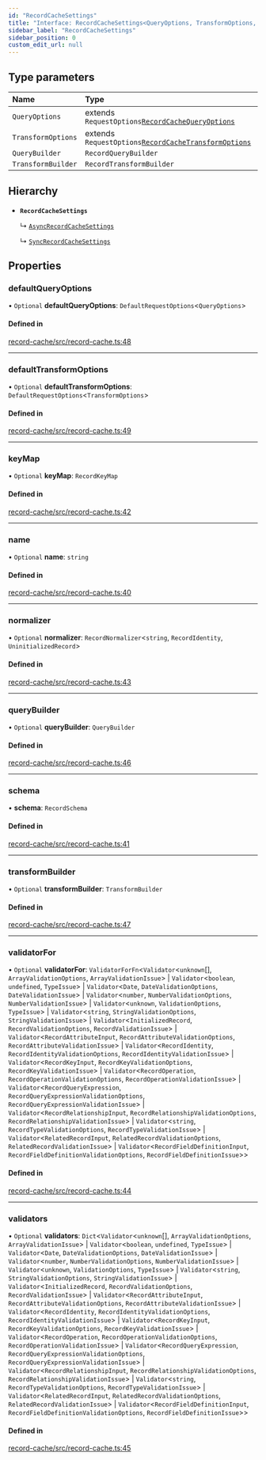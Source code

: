 ```yaml
---
id: "RecordCacheSettings"
title: "Interface: RecordCacheSettings<QueryOptions, TransformOptions, QueryBuilder, TransformBuilder>"
sidebar_label: "RecordCacheSettings"
sidebar_position: 0
custom_edit_url: null
---
```


## Type parameters

| Name | Type |
| :------ | :------ |
| `QueryOptions` | extends `RequestOptions`[`RecordCacheQueryOptions`](RecordCacheQueryOptions.md) |
| `TransformOptions` | extends `RequestOptions`[`RecordCacheTransformOptions`](RecordCacheTransformOptions.md) |
| `QueryBuilder` | `RecordQueryBuilder` |
| `TransformBuilder` | `RecordTransformBuilder` |

## Hierarchy

- **`RecordCacheSettings`**

  ↳ [`AsyncRecordCacheSettings`](AsyncRecordCacheSettings.md)

  ↳ [`SyncRecordCacheSettings`](SyncRecordCacheSettings.md)

## Properties

### defaultQueryOptions

• `Optional` **defaultQueryOptions**: `DefaultRequestOptions`<`QueryOptions`\>

#### Defined in

[record-cache/src/record-cache.ts:48](https://github.com/orbitjs/orbit/blob/6e0cbd41/packages/@orbit/record-cache/src/record-cache.ts#L48)

___

### defaultTransformOptions

• `Optional` **defaultTransformOptions**: `DefaultRequestOptions`<`TransformOptions`\>

#### Defined in

[record-cache/src/record-cache.ts:49](https://github.com/orbitjs/orbit/blob/6e0cbd41/packages/@orbit/record-cache/src/record-cache.ts#L49)

___

### keyMap

• `Optional` **keyMap**: `RecordKeyMap`

#### Defined in

[record-cache/src/record-cache.ts:42](https://github.com/orbitjs/orbit/blob/6e0cbd41/packages/@orbit/record-cache/src/record-cache.ts#L42)

___

### name

• `Optional` **name**: `string`

#### Defined in

[record-cache/src/record-cache.ts:40](https://github.com/orbitjs/orbit/blob/6e0cbd41/packages/@orbit/record-cache/src/record-cache.ts#L40)

___

### normalizer

• `Optional` **normalizer**: `RecordNormalizer`<`string`, `RecordIdentity`, `UninitializedRecord`\>

#### Defined in

[record-cache/src/record-cache.ts:43](https://github.com/orbitjs/orbit/blob/6e0cbd41/packages/@orbit/record-cache/src/record-cache.ts#L43)

___

### queryBuilder

• `Optional` **queryBuilder**: `QueryBuilder`

#### Defined in

[record-cache/src/record-cache.ts:46](https://github.com/orbitjs/orbit/blob/6e0cbd41/packages/@orbit/record-cache/src/record-cache.ts#L46)

___

### schema

• **schema**: `RecordSchema`

#### Defined in

[record-cache/src/record-cache.ts:41](https://github.com/orbitjs/orbit/blob/6e0cbd41/packages/@orbit/record-cache/src/record-cache.ts#L41)

___

### transformBuilder

• `Optional` **transformBuilder**: `TransformBuilder`

#### Defined in

[record-cache/src/record-cache.ts:47](https://github.com/orbitjs/orbit/blob/6e0cbd41/packages/@orbit/record-cache/src/record-cache.ts#L47)

___

### validatorFor

• `Optional` **validatorFor**: `ValidatorForFn`<`Validator`<`unknown`[], `ArrayValidationOptions`, `ArrayValidationIssue`\> \| `Validator`<`boolean`, `undefined`, `TypeIssue`\> \| `Validator`<`Date`, `DateValidationOptions`, `DateValidationIssue`\> \| `Validator`<`number`, `NumberValidationOptions`, `NumberValidationIssue`\> \| `Validator`<`unknown`, `ValidationOptions`, `TypeIssue`\> \| `Validator`<`string`, `StringValidationOptions`, `StringValidationIssue`\> \| `Validator`<`InitializedRecord`, `RecordValidationOptions`, `RecordValidationIssue`\> \| `Validator`<`RecordAttributeInput`, `RecordAttributeValidationOptions`, `RecordAttributeValidationIssue`\> \| `Validator`<`RecordIdentity`, `RecordIdentityValidationOptions`, `RecordIdentityValidationIssue`\> \| `Validator`<`RecordKeyInput`, `RecordKeyValidationOptions`, `RecordKeyValidationIssue`\> \| `Validator`<`RecordOperation`, `RecordOperationValidationOptions`, `RecordOperationValidationIssue`\> \| `Validator`<`RecordQueryExpression`, `RecordQueryExpressionValidationOptions`, `RecordQueryExpressionValidationIssue`\> \| `Validator`<`RecordRelationshipInput`, `RecordRelationshipValidationOptions`, `RecordRelationshipValidationIssue`\> \| `Validator`<`string`, `RecordTypeValidationOptions`, `RecordTypeValidationIssue`\> \| `Validator`<`RelatedRecordInput`, `RelatedRecordValidationOptions`, `RelatedRecordValidationIssue`\> \| `Validator`<`RecordFieldDefinitionInput`, `RecordFieldDefinitionValidationOptions`, `RecordFieldDefinitionIssue`\>\>

#### Defined in

[record-cache/src/record-cache.ts:44](https://github.com/orbitjs/orbit/blob/6e0cbd41/packages/@orbit/record-cache/src/record-cache.ts#L44)

___

### validators

• `Optional` **validators**: `Dict`<`Validator`<`unknown`[], `ArrayValidationOptions`, `ArrayValidationIssue`\> \| `Validator`<`boolean`, `undefined`, `TypeIssue`\> \| `Validator`<`Date`, `DateValidationOptions`, `DateValidationIssue`\> \| `Validator`<`number`, `NumberValidationOptions`, `NumberValidationIssue`\> \| `Validator`<`unknown`, `ValidationOptions`, `TypeIssue`\> \| `Validator`<`string`, `StringValidationOptions`, `StringValidationIssue`\> \| `Validator`<`InitializedRecord`, `RecordValidationOptions`, `RecordValidationIssue`\> \| `Validator`<`RecordAttributeInput`, `RecordAttributeValidationOptions`, `RecordAttributeValidationIssue`\> \| `Validator`<`RecordIdentity`, `RecordIdentityValidationOptions`, `RecordIdentityValidationIssue`\> \| `Validator`<`RecordKeyInput`, `RecordKeyValidationOptions`, `RecordKeyValidationIssue`\> \| `Validator`<`RecordOperation`, `RecordOperationValidationOptions`, `RecordOperationValidationIssue`\> \| `Validator`<`RecordQueryExpression`, `RecordQueryExpressionValidationOptions`, `RecordQueryExpressionValidationIssue`\> \| `Validator`<`RecordRelationshipInput`, `RecordRelationshipValidationOptions`, `RecordRelationshipValidationIssue`\> \| `Validator`<`string`, `RecordTypeValidationOptions`, `RecordTypeValidationIssue`\> \| `Validator`<`RelatedRecordInput`, `RelatedRecordValidationOptions`, `RelatedRecordValidationIssue`\> \| `Validator`<`RecordFieldDefinitionInput`, `RecordFieldDefinitionValidationOptions`, `RecordFieldDefinitionIssue`\>\>

#### Defined in

[record-cache/src/record-cache.ts:45](https://github.com/orbitjs/orbit/blob/6e0cbd41/packages/@orbit/record-cache/src/record-cache.ts#L45)
